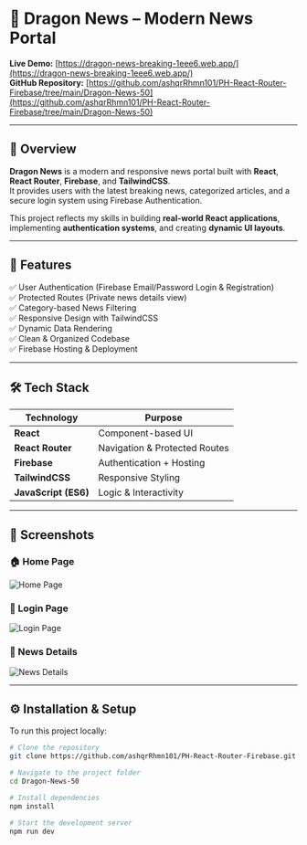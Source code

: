 # 🐉 Dragon News – Modern News Portal

**Live Demo:** [https://dragon-news-breaking-1eee6.web.app/](https://dragon-news-breaking-1eee6.web.app/)  
**GitHub Repository:** [https://github.com/ashqrRhmn101/PH-React-Router-Firebase/tree/main/Dragon-News-50](https://github.com/ashqrRhmn101/PH-React-Router-Firebase/tree/main/Dragon-News-50)

---

## 🌟 Overview

**Dragon News** is a modern and responsive news portal built with **React**, **React Router**, **Firebase**, and **TailwindCSS**.  
It provides users with the latest breaking news, categorized articles, and a secure login system using Firebase Authentication.

This project reflects my skills in building **real-world React applications**, implementing **authentication systems**, and creating **dynamic UI layouts**.

---

## 🚀 Features

✅ User Authentication (Firebase Email/Password Login & Registration)  
✅ Protected Routes (Private news details view)  
✅ Category-based News Filtering  
✅ Responsive Design with TailwindCSS  
✅ Dynamic Data Rendering  
✅ Clean & Organized Codebase  
✅ Firebase Hosting & Deployment  

---

## 🛠️ Tech Stack

| Technology | Purpose |
|-------------|----------|
| **React** | Component-based UI |
| **React Router** | Navigation & Protected Routes |
| **Firebase** | Authentication + Hosting |
| **TailwindCSS** | Responsive Styling |
| **JavaScript (ES6)** | Logic & Interactivity |

---

## 📸 Screenshots

### 🏠 Home Page  
![Home Page](https://via.placeholder.com/900x500?text=Dragon+News+Home+Page)

### 🔐 Login Page  
![Login Page](https://via.placeholder.com/900x500?text=Dragon+News+Login+Page)

### 📰 News Details  
![News Details](https://via.placeholder.com/900x500?text=Dragon+News+Details+Page)

---

## ⚙️ Installation & Setup

To run this project locally:

```bash
# Clone the repository
git clone https://github.com/ashqrRhmn101/PH-React-Router-Firebase.git

# Navigate to the project folder
cd Dragon-News-50

# Install dependencies
npm install

# Start the development server
npm run dev
